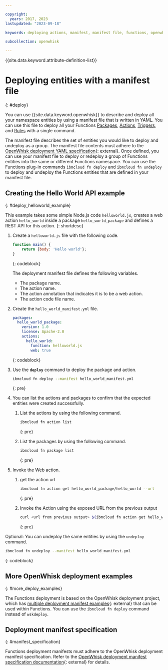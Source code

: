 ```yaml
---

copyright:
  years: 2017, 2023
lastupdated: "2023-09-18"

keywords: deploying actions, manifest, manifest file, functions, openwhisk, API

subcollection: openwhisk

---
```


{{site.data.keyword.attribute-definition-list}}


# Deploying entities with a manifest file 
{: #deploy}

You can use {{site.data.keyword.openwhisk}} to describe and deploy all your namespace entities by using a manifest file that is written in YAML. You can use this file to deploy all your Functions [Packages](/docs/openwhisk?topic=openwhisk-pkg_ov), [Actions](/docs/openwhisk?topic=openwhisk-actions), [Triggers](/docs/openwhisk?topic=openwhisk-triggers), and [Rules](/docs/openwhisk?topic=openwhisk-rules) with a single command.

The manifest file describes the set of entities you would like to deploy and undeploy as a group. The manifest file contents must adhere to the [OpenWhisk deployment YAML specification](https://github.com/apache/openwhisk-wskdeploy/tree/master/specification#package-specification){: external}. Once defined, you can use your manifest file to deploy or redeploy a group of Functions entities into the same or different Functions namespace. You can use the Functions plug-in commands `ibmcloud fn deploy` and `ibmcloud fn undeploy` to deploy and undeploy the Functions entities that are defined in your manifest file.

## Creating the Hello World API example
{: #deploy_helloworld_example}

This example takes some simple Node.js code `helloworld.js`, creates a web action `hello_world` inside a package `hello_world_package` and defines a REST API for this action.
{: shortdesc}

1. Create a `helloworld.js` file with the following code.

    ```javascript
    function main() {
        return {body: 'Hello world'};
    }
    ```
    {: codeblock}

    The deployment manifest file defines the following variables.
    * The package name.
    * The action name.
    * The action annotation that indicates it is to be a web action.
    * The action code file name.

2. Create the `hello_world_manifest.yml` file.

    ```yaml
    packages:
      hello_world_package:
        version: 1.0
        license: Apache-2.0
        actions:
          hello_world:
            function: helloworld.js
            web: true
    ```
    {: codeblock}

3. Use the **`deploy`** command to deploy the package and action.

    ```sh
    ibmcloud fn deploy --manifest hello_world_manifest.yml
    ```
    {: pre}

4. You can list the actions and  packages to confirm that the expected entities were created successfully.

    1. List the actions by using the following command.

        ```sh
        ibmcloud fn action list
        ```
        {: pre}

    2. List the packages by using the following command.

        ```sh
        ibmcloud fn package list
        ```
        {: pre}

5. Invoke the Web action.

    1. get the action  url 

        ```sh
        ibmcloud fn action get hello_world_package/hello_world --url
        ```
        {: pre}

    2. Invoke the Action using the exposed URL from the previous output

        ```sh
        curl <url from previous output> $(ibmcloud fn action get hello_world_package/hello_world --url | grep "https://")
        ```
        {: pre}


Optional: You can undeploy the same entities by using the `undeploy` command.

```sh
ibmcloud fn undeploy --manifest hello_world_manifest.yml
```
{: codeblock}

## More OpenWhisk deployment examples
{: #more_deploy_examples}

The Functions deployment is based on the OpenWhisk deployment project, which has [multiple deployment manifest examples](https://github.com/apache/openwhisk-wskdeploy/blob/master/docs/programming_guide.md#guided-examples){: external} that can be used within Functions.  You can use the `ibmcloud fn deploy` command instead of `wskdeploy`.

## Deployment manifest specification
{: #manifest_specification}

Functions deployment manifests must adhere to the OpenWhisk deployment manifest specification. Refer to the [OpenWhisk deployment manifest specification documentation](https://github.com/apache/openwhisk-wskdeploy/tree/master/specification#openwhisk-packaging-specification){: external} for details.


